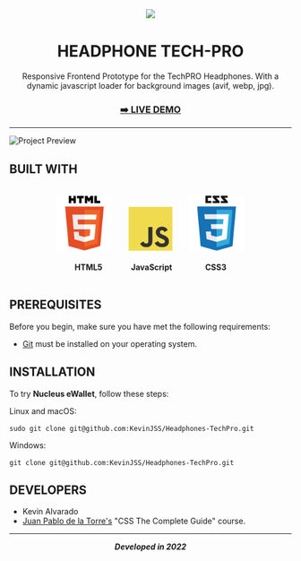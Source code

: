<div align="center">
  <img src="https://user-images.githubusercontent.com/103754829/216660111-13fe66d9-21ae-453c-a657-f853153bef80.png" width="500px" height="auto"/>

  <div>
    <h1>HEADPHONE TECH-PRO</h1>
  </div>
</div>

<p align="center">Responsive Frontend Prototype for the TechPRO Headphones. With a dynamic javascript loader for background images (avif, webp, jpg).</p>

<div align="center">
  <h3><a href="https://headphones-techpro-kevjs.netlify.app/">➡️ LIVE DEMO</a></h3>
  <hr/>
</div> 

<img src="https://user-images.githubusercontent.com/103754829/216661056-09957959-63cd-49aa-b5b4-7d8147364653.png" alt="Project Preview"/>

## BUILT WITH
<br/>

<div align="center">
  <img src="https://raw.githubusercontent.com/devicons/devicon/master/icons/html5/html5-original-wordmark.svg" alt="html5" width="100" height="100"/>
  <span>&nbsp;&nbsp;&nbsp;&nbsp;&nbsp;</span>
  <img src="https://raw.githubusercontent.com/devicons/devicon/master/icons/javascript/javascript-original.svg" alt="javascript" width="80" height="80"/>
  <span>&nbsp;&nbsp;&nbsp;&nbsp;&nbsp;</span>
  <img src="https://raw.githubusercontent.com/devicons/devicon/master/icons/css3/css3-original-wordmark.svg" alt="css3" width="100" height="100"/>
</div>

<br/>

<div align="center">
    <strong>HTML5</strong>
    <span>&nbsp;&nbsp;&nbsp;&nbsp;&nbsp;&nbsp;&nbsp;&nbsp;&nbsp;&nbsp;&nbsp;</span>
    <strong>JavaScript</strong>
    <span>&nbsp;&nbsp;&nbsp;&nbsp;&nbsp;&nbsp;&nbsp;&nbsp;&nbsp;&nbsp;&nbsp;&nbsp;&nbsp;</span>
    <strong>CSS3</strong>
</div>

<br/>

## PREREQUISITES
Before you begin, make sure you have met the following requirements:
* <a href="https://git-scm.com/downloads" target="_blank">Git</a> must be installed on your operating system.

## INSTALLATION
To try <strong>Nucleus eWallet</strong>, follow these steps:

Linux and macOS:
```
sudo git clone git@github.com:KevinJSS/Headphones-TechPro.git
```

Windows:
```
git clone git@github.com:KevinJSS/Headphones-TechPro.git
```

## DEVELOPERS
* Kevin Alvarado
* <a href="https://github.com/codigoconjuan">Juan Pablo de la Torre's</a> "CSS The Complete Guide" course.

<hr/>

<div align="center">
  <strong><i>Developed in 2022</i></strong>
</div>
